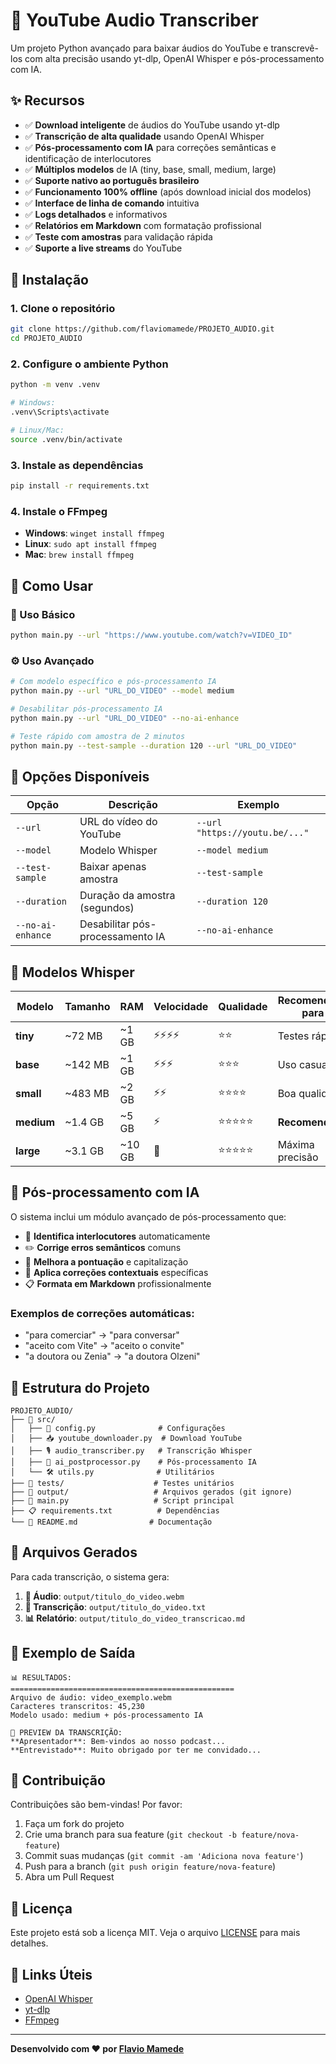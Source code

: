 # 🎵 YouTube Audio Transcriber

Um projeto Python avançado para baixar áudios do YouTube e transcrevê-los com alta precisão usando yt-dlp, OpenAI Whisper e pós-processamento com IA.

## ✨ Recursos

- ✅ **Download inteligente** de áudios do YouTube usando yt-dlp
- ✅ **Transcrição de alta qualidade** usando OpenAI Whisper
- ✅ **Pós-processamento com IA** para correções semânticas e identificação de interlocutores
- ✅ **Múltiplos modelos** de IA (tiny, base, small, medium, large)
- ✅ **Suporte nativo ao português brasileiro**
- ✅ **Funcionamento 100% offline** (após download inicial dos modelos)
- ✅ **Interface de linha de comando** intuitiva
- ✅ **Logs detalhados** e informativos
- ✅ **Relatórios em Markdown** com formatação profissional
- ✅ **Teste com amostras** para validação rápida
- ✅ **Suporte a live streams** do YouTube

## 🚀 Instalação

### 1. Clone o repositório
```bash
git clone https://github.com/flaviomamede/PROJETO_AUDIO.git
cd PROJETO_AUDIO
```

### 2. Configure o ambiente Python
```bash
python -m venv .venv

# Windows:
.venv\Scripts\activate

# Linux/Mac:
source .venv/bin/activate
```

### 3. Instale as dependências
```bash
pip install -r requirements.txt
```

### 4. Instale o FFmpeg
- **Windows**: `winget install ffmpeg`
- **Linux**: `sudo apt install ffmpeg`
- **Mac**: `brew install ffmpeg`

## 📖 Como Usar

### 🎯 Uso Básico
```bash
python main.py --url "https://www.youtube.com/watch?v=VIDEO_ID"
```

### ⚙️ Uso Avançado
```bash
# Com modelo específico e pós-processamento IA
python main.py --url "URL_DO_VIDEO" --model medium

# Desabilitar pós-processamento IA
python main.py --url "URL_DO_VIDEO" --no-ai-enhance

# Teste rápido com amostra de 2 minutos
python main.py --test-sample --duration 120 --url "URL_DO_VIDEO"
```

## 🔧 Opções Disponíveis

| Opção | Descrição | Exemplo |
|-------|-----------|---------|
| `--url` | URL do vídeo do YouTube | `--url "https://youtu.be/..."` |
| `--model` | Modelo Whisper | `--model medium` |
| `--test-sample` | Baixar apenas amostra | `--test-sample` |
| `--duration` | Duração da amostra (segundos) | `--duration 120` |
| `--no-ai-enhance` | Desabilitar pós-processamento IA | `--no-ai-enhance` |

## 🤖 Modelos Whisper

| Modelo | Tamanho | RAM | Velocidade | Qualidade | **Recomendado para** |
|--------|---------|-----|------------|-----------|----------------------|
| **tiny** | ~72 MB | ~1 GB | ⚡⚡⚡⚡ | ⭐⭐ | Testes rápidos |
| **base** | ~142 MB | ~1 GB | ⚡⚡⚡ | ⭐⭐⭐ | Uso casual |
| **small** | ~483 MB | ~2 GB | ⚡⚡ | ⭐⭐⭐⭐ | Boa qualidade |
| **medium** | ~1.4 GB | ~5 GB | ⚡ | ⭐⭐⭐⭐⭐ | **Recomendado** |
| **large** | ~3.1 GB | ~10 GB | 🐌 | ⭐⭐⭐⭐⭐ | Máxima precisão |

## 🧠 Pós-processamento com IA

O sistema inclui um módulo avançado de pós-processamento que:

- 🎯 **Identifica interlocutores** automaticamente
- ✏️ **Corrige erros semânticos** comuns
- 📝 **Melhora a pontuação** e capitalização  
- 🔧 **Aplica correções contextuais** específicas
- 📋 **Formata em Markdown** profissionalmente

### Exemplos de correções automáticas:
- "para comerciar" → "para conversar"
- "aceito com Vite" → "aceito o convite"
- "a doutora ou Zenia" → "a doutora Olzeni"

## 📁 Estrutura do Projeto

```
PROJETO_AUDIO/
├── 📂 src/
│   ├── 🔧 config.py              # Configurações
│   ├── 📥 youtube_downloader.py  # Download YouTube
│   ├── 🎙️ audio_transcriber.py   # Transcrição Whisper
│   ├── 🤖 ai_postprocessor.py    # Pós-processamento IA
│   └── 🛠️ utils.py              # Utilitários
├── 📂 tests/                    # Testes unitários
├── 📂 output/                   # Arquivos gerados (git ignore)
├── 🚀 main.py                   # Script principal
├── 📋 requirements.txt          # Dependências
└── 📖 README.md                # Documentação
```

## 📄 Arquivos Gerados

Para cada transcrição, o sistema gera:

1. **🎵 Áudio**: `output/titulo_do_video.webm`
2. **📝 Transcrição**: `output/titulo_do_video.txt` 
3. **📊 Relatório**: `output/titulo_do_video_transcricao.md`

## 🎯 Exemplo de Saída

```
📊 RESULTADOS:
==================================================
Arquivo de áudio: video_exemplo.webm
Caracteres transcritos: 45,230
Modelo usado: medium + pós-processamento IA

📝 PREVIEW DA TRANSCRIÇÃO:
**Apresentador**: Bem-vindos ao nosso podcast...
**Entrevistado**: Muito obrigado por ter me convidado...
```

## 🤝 Contribuição

Contribuições são bem-vindas! Por favor:

1. Faça um fork do projeto
2. Crie uma branch para sua feature (`git checkout -b feature/nova-feature`)
3. Commit suas mudanças (`git commit -am 'Adiciona nova feature'`)
4. Push para a branch (`git push origin feature/nova-feature`)
5. Abra um Pull Request

## 📄 Licença

Este projeto está sob a licença MIT. Veja o arquivo [LICENSE](LICENSE) para mais detalhes.

## 🔗 Links Úteis

- [OpenAI Whisper](https://github.com/openai/whisper)
- [yt-dlp](https://github.com/yt-dlp/yt-dlp)
- [FFmpeg](https://ffmpeg.org/)

---

**Desenvolvido com ❤️ por [Flavio Mamede](https://github.com/flaviomamede)**